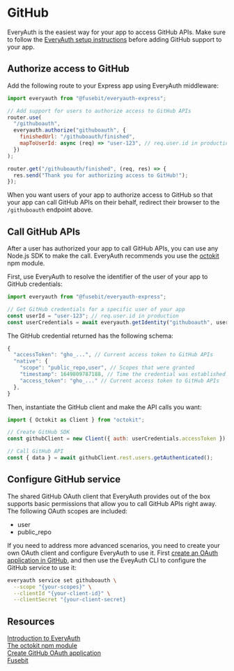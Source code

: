 # GitHub

EveryAuth is the easiest way for your app to access GitHub APIs. Make sure to follow the [EveryAuth setup instructions](../README.md) before adding GitHub support to your app.

## Authorize access to GitHub

Add the following route to your Express app using EveryAuth middleware:

```javascript
import everyauth from "@fusebit/everyauth-express";

// Add support for users to authorize access to GitHub APIs
router.use(
  "/githuboauth",
  everyauth.authorize("githuboauth", {
    finishedUrl: "/githuboauth/finished",
    mapToUserId: async (req) => "user-123", // req.user.id in production
  })
);

router.get("/githuboauth/finished", (req, res) => {
  res.send("Thank you for authorizing access to GitHub!");
});
```

When you want users of your app to authorize access to GitHub so that your app can call GitHub APIs on their behalf, redirect their browser to the `/githuboauth` endpoint above.

## Call GitHub APIs

After a user has authorized your app to call GitHub APIs, you can use any Node.js SDK to make the call. EveryAuth recommends you use the [octokit](https://www.npmjs.com/package/octokit) npm module.

First, use EveryAuth to resolve the identifier of the user of your app to GitHub credentials:

```javascript
import everyauth from "@fusebit/everyauth-express";

// Get GitHub credentials for a specific user of your app
const userId = "user-123"; // req.user.id in production
const userCredentials = await everyauth.getIdentity("githuboauth", userId);
```

The GitHub credential returned has the following schema:

```javascript
{
  "accessToken": "gho_...", // Current access token to GitHub APIs
  "native": {
    "scope": "public_repo,user", // Scopes that were granted
    "timestamp": 1649809787188, // Time the credential was established
    "access_token": "gho_..." // Current access token to GitHub APIs
  },
}
```

Then, instantiate the GitHub client and make the API calls you want:

```javascript
import { Octokit as Client } from "octokit";

// Create GitHub SDK
const githubClient = new Client({ auth: userCredentials.accessToken });

// Call GitHub API
const { data } = await githubClient.rest.users.getAuthenticated();
```

## Configure GitHub service

The shared GitHub OAuth client that EveryAuth provides out of the box supports basic permissions that allow you to call GitHub APIs right away. The following OAuth scopes are included:
* user
* public_repo

If you need to address more advanced scenarios, you need to create your own OAuth client and configure EveryAuth to use it. First [create an OAuth application in GitHub](https://docs.github.com/en/developers/apps/building-oauth-apps/creating-an-oauth-app), and then use the EveyAuth CLI to configure the GitHub service to use it:

```bash
everyauth service set githuboauth \
  --scope "{your-scopes}" \
  --clientId "{your-client-id}" \
  --clientSecret "{your-client-secret}
```

## Resources

[Introduction to EveryAuth](../README.md)  
[The octokit npm module](https://www.npmjs.com/package/octokit)  
[Create GitHub OAuth application](https://docs.github.com/en/developers/apps/building-oauth-apps/creating-an-oauth-app)  
[Fusebit](https://fusebit.io)
